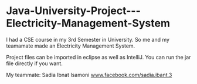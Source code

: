 # Java-University-Project---Electricity-Management-System
I had a CSE course in my 3rd Semester in University. So me and my teamamate made an Electricity Management System.

Project files can be imported in eclipse as well as IntelliJ.
You can run the jar file directly if you want.

My teammate:
        Sadia Ibnat Isamoni
        www.facebook.com/sadia.ibant.3
